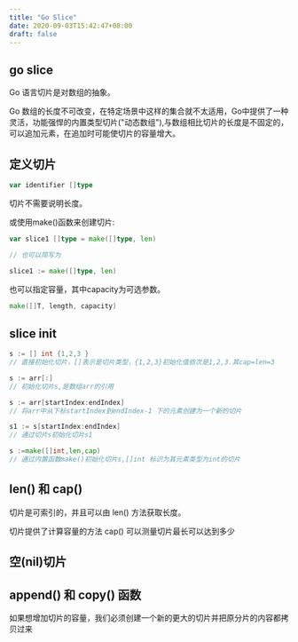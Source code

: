 ```yaml
---
title: "Go Slice"
date: 2020-09-03T15:42:47+08:00
draft: false
---
```


## go slice

Go 语言切片是对数组的抽象。

Go 数组的长度不可改变，在特定场景中这样的集合就不太适用，Go中提供了一种灵活，功能强悍的内置类型切片("动态数组"),与数组相比切片的长度是不固定的，可以追加元素，在追加时可能使切片的容量增大。



## 定义切片

```go
var identifier []type
```
切片不需要说明长度。

或使用make()函数来创建切片:

```go
var slice1 []type = make([]type, len)

// 也可以简写为

slice1 := make([]type, len)
```

也可以指定容量，其中capacity为可选参数。
```go
make([]T, length, capacity)
```

## slice init
```go
s := [] int {1,2,3 } 
// 直接初始化切片，[]表示是切片类型，{1,2,3}初始化值依次是1,2,3.其cap=len=3

s := arr[:]
// 初始化切片s,是数组arr的引用

s := arr[startIndex:endIndex] 
// 将arr中从下标startIndex到endIndex-1 下的元素创建为一个新的切片

s1 := s[startIndex:endIndex] 
// 通过切片s初始化切片s1

s :=make([]int,len,cap) 
// 通过内置函数make()初始化切片s,[]int 标识为其元素类型为int的切片
```



## len() 和 cap()

切片是可索引的，并且可以由 len() 方法获取长度。

切片提供了计算容量的方法 cap() 可以测量切片最长可以达到多少


## 空(nil)切片

## append() 和 copy() 函数

如果想增加切片的容量，我们必须创建一个新的更大的切片并把原分片的内容都拷贝过来

